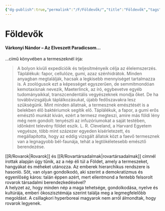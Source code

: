 ```yaml
---
{"dg-publish":true,"permalink":"/F/Földevők/","title":"Földevők","tags":["dg_uploaded"],"created":"2023-10-21T04:05","updated":"2023-10-25T01:19"}
---
```



# Földevők

#### Várkonyi Nándor – Az Elveszett Paradicsom...

...című könyvében a termeszeknél írja:  
> A bolyon kívüli expedícióik és teljesítményeik célja az élelemszerzés. Táplálékuk: fapor, cellulóze, gumi, azaz szénhidrátok. Minden anyagban megtalálják, hacsak a legkisebb mennyiséget tartalmazza is. A zoológusok ezt a képességet egyszerűen, de semmitmondóan kemotaxisnak nevezik, Maeterlinck, az író, egybevetve egyéb tudományaikkal, transzcendentális vegyészeknek mondja őket. De ha továbbvizsgáljuk táplálkozásukat, újabb fedőszavakra lesz szükségünk. Mint minden állatnak, a termesznek emésztését is a belekben élő baktériumok segítik elő. Táplálékuk, a fapor, a gumi erős emésztő munkát kíván, ezért a termesz megteszi, amire más földi lény még nem gondolt: tenyészti az infuzóriumokat a saját testében, időnként televény földet eszik. L. R. Cleveland, a Harvard Egyetem vegyésze, több mint százezer egyeden kísérletezett, és megállapította, hogy az eddig vizsgált állatok közt a faevő termesznek van a legnagyobb bél-faunája, tehát a legtökéletesebb emésztő berendezése.  

[[R/Rovarok\|Rovarok]] és [[R/Rovartársadalmak\|rovartársadalmak]] címnél írottak alapján úgy tűnik, az a nép éli túl a Földet, amely a termeszeket, hangyákat és méheket utánozza. Az emberek hierarchikus rendszere is hasonló. Sőt, van olyan gondolkodó, aki szerint a demokratizmus és egyenlőség káros: talán éppen azért, mert ellentmond a fentebb felsorolt rovarok társadalmi berendezkedésével?  
A helyzet az, hogy minden nép a maga tehetsége, gondolkodása, nyelve és kultúrája, emberi ökoszisztémája szerint találja meg a legmegfelelőbb megoldást. A csillagkori hyperboreai magyarok nem arról álmondtak, hogy rovarok legyenek.  